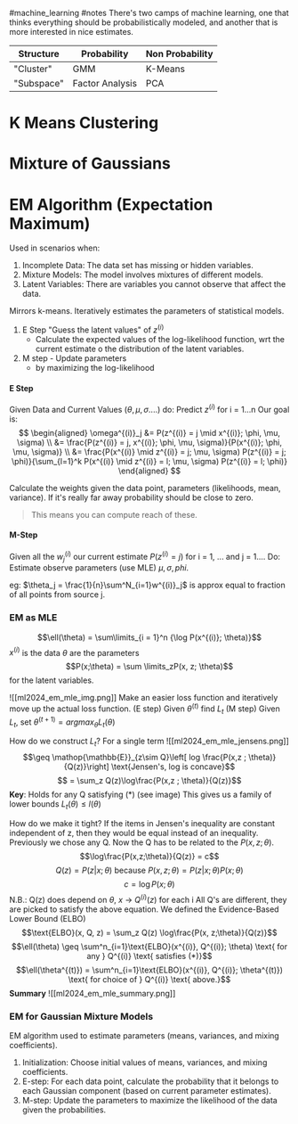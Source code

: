 #machine_learning #notes 
There's two camps of machine learning, one that thinks everything should be probabilistically modeled, and another that is more interested in nice estimates.

| Structure  | Probability     | Non Probability |
| ---------- | --------------- | --------------- |
| "Cluster"  | GMM             | K-Means         |
| "Subspace" | Factor Analysis | PCA             |


# K Means Clustering


# Mixture of Gaussians

# EM Algorithm (Expectation Maximum)
Used in scenarios when:
1. Incomplete Data: The data set has missing or hidden variables.
2. Mixture Models: The model involves mixtures of different models.
3. Latent Variables: There are variables you cannot observe that affect the data.

Mirrors k-means. Iteratively estimates the parameters of statistical models. 
1. E Step "Guess the latent values" of $z^{(i)}$
	- Calculate the expected values of the log-likelihood function, wrt the current estimate o the distribution of the latent variables. 
1. M step - Update parameters
	- by maximizing the log-likelihood
	
#### E Step
Given Data and Current Values ($\theta, \mu, \sigma....$)
do: Predict $z^{(i)}$ for i = 1...n
Our goal is:
$$
\begin{aligned}
\omega^{(i)}_j &= P(z^{(i)} = j \mid x^{(i)}; \phi, \mu, \sigma) \\
               &= \frac{P(z^{(i)} = j, x^{(i)}; \phi, \mu, \sigma)}{P(x^{(i)}; \phi, \mu, \sigma)} \\
               &= \frac{P(x^{(i)} \mid z^{(i)} = j; \mu, \sigma) P(z^{(i)} = j; \phi)}{\sum_{l=1}^k P(x^{(i)} \mid z^{(i)} = l; \mu, \sigma) P(z^{(i)} = l; \phi)}
\end{aligned}
$$

Calculate the weights given the data point, parameters (likelihoods, mean, variance). If it's really far away probability should be close to zero. 
> This means you can compute reach of these. 

#### M-Step
Given all the $w^{(i)}_j$ our current estimate $P(z^{(i)} = j)$ for i = 1, ... and j = 1....
Do: Estimate observe parameters (use MLE) $\mu, \sigma, phi$. 

eg: $\theta_j = \frac{1}{n}\sum^N_{i=1}w^{(i)}_j$ is approx equal to fraction of all points from source j.

### EM as MLE 
$$\ell(\theta) = \sum\limits_{i = 1}^n {\log P(x^{(i)}; \theta)}$$
$x^{(i)}$ is the data
$\theta$ are the parameters
$$P(x;\theta) = \sum \limits_zP(x, z; \theta)$$
for the latent variables.


![[ml2024_em_mle_img.png]]
Make an easier loss function and iteratively move up the actual loss function.
(E step) Given $\theta^{(t)}$ find $L_t$
(M step) Given $L_t$, set $\theta^{(t+1)} = argmax_\theta L_t(\theta)$

How do we construct $L_t$? For a single term
![[ml2024_em_mle_jensens.png]]
$$\geq \mathop{\mathbb{E}}_{z\sim Q}\left[ log \frac{P(x,z ; \theta)}{Q(z)}\right] \text{Jensen's, log is concave}$$
$$ = \sum_z Q(z)\log\frac{P(x,z ; \theta)}{Q(z)}$$
**Key**: Holds for any Q satisfying (\*) (see image)
This gives us a family of lower bounds $L_t(\theta) \leq l(\theta)$

How do we make it tight?
If the items in Jensen's inequality are constant independent of z, then they would be equal instead of an inequality. Previously we chose any Q. Now the Q has to be related to the $P(x, z;\theta)$.
$$\log\frac{P(x,z;\theta)}{Q(z)} = c$$
$$Q(z) = {P(z | x; \theta)} \text{ because } P(x,z;\theta) = P(z|x; \theta)P(x;\theta)$$
$$c = \log P(x;\theta)$$
N.B.: Q(z) does depend on $\theta$, $x$ -> $Q^{(i)}(z)$ for each i
All Q's are different, they are picked to satisfy the above equation.
We defined the Evidence-Based Lower Bound (ELBO)
$$\text{ELBO}(x, Q, z) = \sum_z Q(z) \log\frac{P(x, z;\theta)}{Q(z)}$$
$$\ell(\theta) \geq \sum^n_{i=1}\text{ELBO}(x^{(i)}, Q^{(i)}; \theta) \text{ for any } Q^{(i)} \text{ satisfies (*)}$$
$$\ell(\theta^{(t)}) = \sum^n_{i=1}\text{ELBO}(x^{(i)}, Q^{(i)}; \theta^{(t)}) \text{ for choice of } Q^{(i)} \text{ above.}$$
**Summary**
![[ml2024_em_mle_summary.png]]
### EM for Gaussian Mixture Models
EM algorithm used to estimate parameters (means, variances, and mixing coefficients).
1. Initialization: Choose initial values of means, variances, and mixing coefficients.
2. E-step: For each data point, calculate the probability that it belongs to each Gaussian component (based on current parameter estimates).
3. M-step: Update the parameters to maximize the likelihood of the data given the probabilities.


